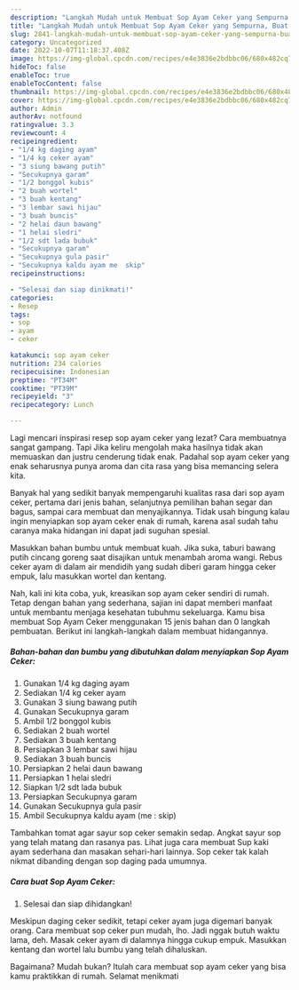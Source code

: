 ```yaml
---
description: "Langkah Mudah untuk Membuat Sop Ayam Ceker yang Sempurna, Buat Buka Puasa Lezat Sekali"
title: "Langkah Mudah untuk Membuat Sop Ayam Ceker yang Sempurna, Buat Buka Puasa Lezat Sekali"
slug: 2841-langkah-mudah-untuk-membuat-sop-ayam-ceker-yang-sempurna-buat-buka-puasa-lezat-sekali
category: Uncategorized
date: 2022-10-07T11:18:37.408Z
image: https://img-global.cpcdn.com/recipes/e4e3836e2bdbbc06/680x482cq70/sop-ayam-ceker-foto-resep-utama.jpg
hideToc: false
enableToc: true
enableTocContent: false
thumbnail: https://img-global.cpcdn.com/recipes/e4e3836e2bdbbc06/680x482cq70/sop-ayam-ceker-foto-resep-utama.jpg
cover: https://img-global.cpcdn.com/recipes/e4e3836e2bdbbc06/680x482cq70/sop-ayam-ceker-foto-resep-utama.jpg
author: Admin
authorAv: notfound
ratingvalue: 3.3
reviewcount: 4
recipeingredient:
- "1/4 kg daging ayam"
- "1/4 kg ceker ayam"
- "3 siung bawang putih"
- "Secukupnya garam"
- "1/2 bonggol kubis"
- "2 buah wortel"
- "3 buah kentang"
- "3 lembar sawi hijau"
- "3 buah buncis"
- "2 helai daun bawang"
- "1 helai sledri"
- "1/2 sdt lada bubuk"
- "Secukupnya garam"
- "Secukupnya gula pasir"
- "Secukupnya kaldu ayam me  skip"
recipeinstructions:

- "Selesai dan siap dinikmati!"
categories:
- Resep
tags:
- sop
- ayam
- ceker

katakunci: sop ayam ceker 
nutrition: 234 calories
recipecuisine: Indonesian
preptime: "PT34M"
cooktime: "PT39M"
recipeyield: "3"
recipecategory: Lunch

---
```



Lagi mencari inspirasi resep sop ayam ceker yang lezat? Cara membuatnya sangat gampang. Tapi Jika keliru mengolah maka hasilnya tidak akan memuaskan dan justru cenderung tidak enak. Padahal sop ayam ceker yang enak seharusnya punya aroma dan cita rasa yang bisa memancing selera kita.


Banyak hal yang sedikit banyak mempengaruhi kualitas rasa dari sop ayam ceker, pertama dari jenis bahan, selanjutnya pemilihan bahan segar dan bagus, sampai cara membuat dan menyajikannya. Tidak usah bingung kalau ingin menyiapkan sop ayam ceker enak di rumah, karena asal sudah tahu caranya maka hidangan ini dapat jadi suguhan spesial.

Masukkan bahan bumbu untuk membuat kuah. Jika suka, taburi bawang putih cincang goreng saat disajikan untuk menambah aroma wangi. Rebus ceker ayam di dalam air mendidih yang sudah diberi garam hingga ceker empuk, lalu masukkan wortel dan kentang.


Nah, kali ini kita coba, yuk, kreasikan sop ayam ceker sendiri di rumah. Tetap dengan bahan yang sederhana, sajian ini dapat memberi manfaat untuk membantu menjaga kesehatan tubuhmu sekeluarga. Kamu bisa membuat Sop Ayam Ceker menggunakan 15 jenis bahan dan 0 langkah pembuatan. Berikut ini langkah-langkah dalam membuat hidangannya.

<!--inarticleads1-->

##### Bahan-bahan dan bumbu yang dibutuhkan dalam menyiapkan Sop Ayam Ceker:

1. Gunakan 1/4 kg daging ayam
1. Sediakan 1/4 kg ceker ayam
1. Gunakan 3 siung bawang putih
1. Gunakan Secukupnya garam
1. Ambil 1/2 bonggol kubis
1. Sediakan 2 buah wortel
1. Sediakan 3 buah kentang
1. Persiapkan 3 lembar sawi hijau
1. Sediakan 3 buah buncis
1. Persiapkan 2 helai daun bawang
1. Persiapkan 1 helai sledri
1. Siapkan 1/2 sdt lada bubuk
1. Persiapkan Secukupnya garam
1. Gunakan Secukupnya gula pasir
1. Ambil Secukupnya kaldu ayam (me : skip)


Tambahkan tomat agar sayur sop ceker semakin sedap. Angkat sayur sop yang telah matang dan rasanya pas. Lihat juga cara membuat Sup kaki ayam sederhana dan masakan sehari-hari lainnya. Sop ceker tak kalah nikmat dibanding dengan sop daging pada umumnya. 

<!--inarticleads2-->

##### Cara buat Sop Ayam Ceker:


1. Selesai dan siap dihidangkan!

Meskipun daging ceker sedikit, tetapi ceker ayam juga digemari banyak orang. Cara membuat sop ceker pun mudah, lho. Jadi nggak butuh waktu lama, deh. Masak ceker ayam di dalamnya hingga cukup empuk. Masukkan kentang dan wortel lalu bumbu yang telah dihaluskan. 

Bagaimana? Mudah bukan? Itulah cara membuat sop ayam ceker yang bisa kamu praktikkan di rumah. Selamat menikmati
